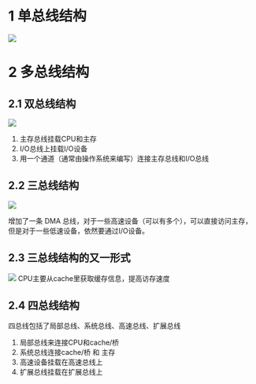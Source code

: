 # 1 单总线结构
![](https://obsdian-img-1319433252.cos.ap-shanghai.myqcloud.com/2023-11-17-2.jpg)

# 2 多总线结构
## 2.1 双总线结构
![](https://obsdian-img-1319433252.cos.ap-shanghai.myqcloud.com/2023-11-17-3.jpg)
1. 主存总线挂载CPU和主存
2. I/O总线上挂载I/O设备
3. 用一个通道（通常由操作系统来编写）连接主存总线和I/O总线

## 2.2 三总线结构
![](https://obsdian-img-1319433252.cos.ap-shanghai.myqcloud.com/2023-11-17-4.jpg)

增加了一条 DMA 总线，对于一些高速设备（可以有多个），可以直接访问主存，但是对于一些低速设备，依然要通过I/O设备。
   
## 2.3 三总线结构的又一形式

![](https://obsdian-img-1319433252.cos.ap-shanghai.myqcloud.com/2023-11-17-5.jpg)
CPU主要从cache里获取缓存信息，提高访存速度

## 2.4 四总线结构
四总线包括了局部总线、系统总线、高速总线、扩展总线
1. 局部总线来连接CPU和cache/桥
2. 系统总线连接cache/桥 和 主存
3. 高速设备挂载在高速总线上
4. 扩展总线挂载在扩展总线上